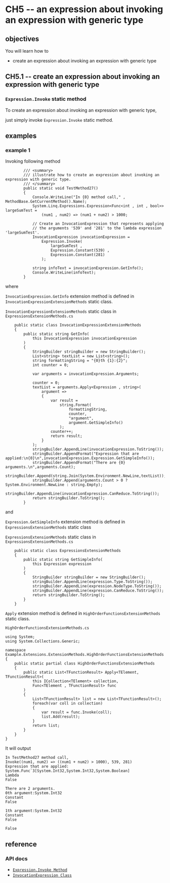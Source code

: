 # CH5 -- an expression about invoking an expression with generic type
## objectives
You will learn how to

+ create an expression about invoking an expression with generic type

## CH5.1 -- create an expression about invoking an expression with generic type
### `Expression.Invoke` static method
To create an expression about invoking an expression with generic type,

just simply invoke `Expression.Invoke` static method.

## examples
### example 1
Invoking following method

```
        /// <summary>
        /// illustrate how to create an expression about invoking an expression with generic type.
        /// </summary>
        public static void TestMethod27()
        {
            Console.WriteLine("In {0} method call," , MethodBase.GetCurrentMethod().Name);
            System.Linq.Expressions.Expression<Func<int , int , bool>> largeSumTest =
                (num1 , num2) => (num1 + num2) > 1000;

            // Create an InvocationExpression that represents applying
            // the arguments '539' and '281' to the lambda expression 'largeSumTest'.
            InvocationExpression invocationExpression =
                Expression.Invoke(
                    largeSumTest ,
                    Expression.Constant(539) ,
                    Expression.Constant(281)
                );

            string infoText = invocationExpression.GetInfo();
            Console.WriteLine(infoText);
        }
```

where

`InvocationExpression.GetInfo` extension method is defined in `InvocationExpressionExtensionMethods` static class.

`InvocationExpressionExtensionMethods` static class in `ExpressionsExtensionMethods.cs`

```
    public static class InvocationExpressionExtensionMethods
    {
        public static string GetInfo(
            this InvocationExpression invocationExpression
        )
        {
            StringBuilder stringBuilder = new StringBuilder();
            List<string> textList = new List<string>();
            string formattingString = "{0}th {1}:{2}";
            int counter = 0;

            var arguments = invocationExpression.Arguments;

            counter = 0;
            textList = arguments.Apply<Expression , string>(
                argument =>
                {
                    var result = 
                        string.Format(
                            formattingString,
                            counter,
                            "argument",
                            argument.GetSimpleInfo()
                        );
                    counter++;
                    return result;
                }
            );
            stringBuilder.AppendLine(invocationExpression.ToString());
            stringBuilder.AppendFormat("Expression that are applied:\n{0}\n",invocationExpression.Expression.GetSimpleInfo());
            stringBuilder.AppendFormat("There are {0} arguments.\n",arguments.Count);
            stringBuilder.Append(string.Join(System.Environment.NewLine,textList));
            stringBuilder.Append(arguments.Count > 0 ? System.Environment.NewLine : string.Empty);
            stringBuilder.AppendLine(invocationExpression.CanReduce.ToString());
            return stringBuilder.ToString();
        }
```

and 

`Expression.GetSimpleInfo` extension method is defined in `ExpressionsExtensionMethods` static class

`ExpressionsExtensionMethods` static class in `ExpressionsExtensionMethods.cs`

```
    public static class ExpressionsExtensionMethods
    {
        public static string GetSimpleInfo(
            this Expression expression
        )
        {
            StringBuilder stringBuilder = new StringBuilder();
            stringBuilder.AppendLine(expression.Type.ToString());
            stringBuilder.AppendLine(expression.NodeType.ToString());
            stringBuilder.AppendLine(expression.CanReduce.ToString());
            return stringBuilder.ToString();
        }
    }
```

`Apply` extension method is defined in `HighOrderFunctionsExtensionMethods` static class.

`HighOrderFunctionsExtensionMethods.cs`

```
using System;
using System.Collections.Generic;

namespace Example.Extensions.ExtensionMethods.HighOrderFunctionsExtensionMethods
{
    public static partial class HighOrderFunctionsExtensionMethods
    {
        public static List<TFunctionResult> Apply<TElement, TFunctionResult>(
            this ICollection<TElement> collection,
            Func<TElement , TFunctionResult> func
        )
        {
            List<TFunctionResult> list = new List<TFunctionResult>();
            foreach(var coll in collection)
            {
                var result = func.Invoke(coll);
                list.Add(result);
            }
            return list;
        }
    }
}
```

It will output

```
In TestMethod27 method call,
Invoke((num1, num2) => ((num1 + num2) > 1000), 539, 281)
Expression that are applied:
System.Func`3[System.Int32,System.Int32,System.Boolean]
Lambda
False

There are 2 arguments.
0th argument:System.Int32
Constant
False

1th argument:System.Int32
Constant
False

False

```

## reference
### API docs
+ [`Expression.Invoke Method`](https://learn.microsoft.com/en-us/dotnet/api/system.linq.expressions.expression.invoke?view=net-8.0)
+ [`InvocationExpression Class`](https://learn.microsoft.com/en-us/dotnet/api/system.linq.expressions.invocationexpression?view=net-8.0)
